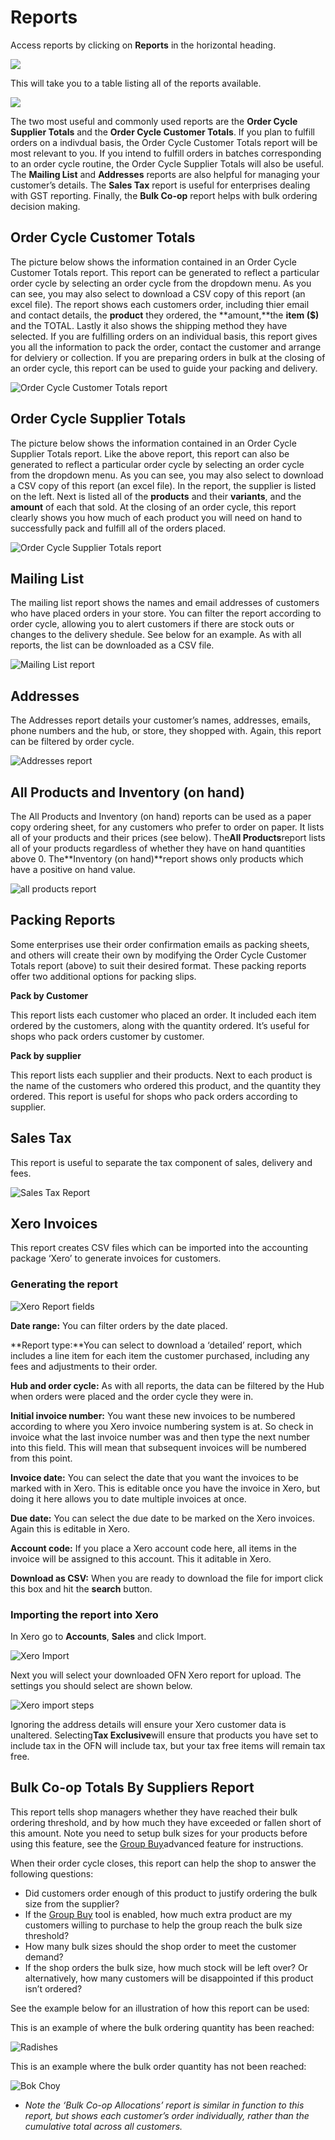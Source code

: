 # Reports

Access reports by clicking on **Reports** in the horizontal heading.

![](https://openfoodnetwork.org/wp-content/uploads/2015/05/Access-Reports.png)

This will take you to a table listing all of the reports available.

![](https://openfoodnetwork.org/wp-content/uploads/2015/05/Reports-table.png)

The two most useful and commonly used reports are the **Order Cycle Supplier Totals** and the **Order Cycle Customer Totals**. If you plan to fulfill orders on a indivdual basis, the Order Cycle Customer Totals report will be most relevant to you. If you intend to fulfill orders in batches corresponding to an order cycle routine, the Order Cycle Supplier Totals will also be useful. The **Mailing List** and **Addresses** reports are also helpful for managing your customer’s details. The **Sales Tax** report is useful for enterprises dealing with GST reporting. Finally, the **Bulk Co-op** report helps with bulk ordering decision making.

## Order Cycle Customer Totals

The picture below shows the information contained in an Order Cycle Customer Totals report. This report can be generated to reflect a particular order cycle by selecting an order cycle from the dropdown menu. As you can see, you may also select to download a CSV copy of this report \(an excel file\). The report shows each customers order, including thier email and contact details, the **product** they ordered, the **amount,**the **item \($\)** and the TOTAL. Lastly it also shows the shipping method they have selected. If you are fulfilling orders on an individual basis, this report gives you all the information to pack the order, contact the customer and arrange for delviery or collection. If you are preparing orders in bulk at the closing of an order cycle, this report can be used to guide your packing and delivery.

![Order Cycle Customer Totals report](https://openfoodnetwork.org/wp-content/uploads/2015/05/Order-Cycle-Customer-Totals.png)

## Order Cycle Supplier Totals

The picture below shows the information contained in an Order Cycle Supplier Totals report. Like the above report, this report can also be generated to reflect a particular order cycle by selecting an order cycle from the dropdown menu. As you can see, you may also select to download a CSV copy of this report \(an excel file\). In the report, the supplier is listed on the left. Next is listed all of the **products** and their **variants**, and the **amount** of each that sold. At the closing of an order cycle, this report clearly shows you how much of each product you will need on hand to successfully pack and fulfill all of the orders placed.

![Order Cycle Supplier Totals report](https://openfoodnetwork.org/wp-content/uploads/2015/05/Order-Cycle-Supplier-Totals.png)

## Mailing List

The mailing list report shows the names and email addresses of customers who have placed orders in your store. You can filter the report according to order cycle, allowing you to alert customers if there are stock outs or changes to the delivery shedule. See below for an example. As with all reports, the list can be downloaded as a CSV file.

![Mailing List report](https://openfoodnetwork.org/wp-content/uploads/2015/05/Mailing-List.png)

## Addresses

The Addresses report details your customer’s names, addresses, emails, phone numbers and the hub, or store, they shopped with. Again, this report can be filtered by order cycle.

![Addresses report](https://openfoodnetwork.org/wp-content/uploads/2015/05/Addresses.png)

## All Products and Inventory \(on hand\)

The All Products and Inventory \(on hand\) reports can be used as a paper copy ordering sheet, for any customers who prefer to order on paper. It lists all of your products and their prices \(see below\). The**All Products**report lists all of your products regardless of whether they have on hand quantities above 0. The**Inventory \(on hand\)**report shows only products which have a positive on hand value.

![all products report](https://openfoodnetwork.org/wp-content/uploads/2015/05/all-products.png)

## Packing Reports

Some enterprises use their order confirmation emails as packing sheets, and others will create their own by modifying the Order Cycle Customer Totals report \(above\) to suit their desired format. These packing reports offer two additional options for packing slips.

**Pack by Customer**

This report lists each customer who placed an order. It included each item ordered by the customers, along with the quantity ordered. It’s useful for shops who pack orders customer by customer.

**Pack by supplier**

This report lists each supplier and their products. Next to each product is the name of the customers who ordered this product, and the quantity they ordered. This report is useful for shops who pack orders according to supplier.

## Sales Tax

This report is useful to separate the tax component of sales, delivery and fees.

![Sales Tax Report](https://openfoodnetwork.org/wp-content/uploads/2015/05/Sales-Tax-Report.png)

## Xero Invoices

This report creates CSV files which can be imported into the accounting package ‘Xero’ to generate invoices for customers.

### Generating the report

![Xero Report fields](https://openfoodnetwork.org/wp-content/uploads/2015/05/Xero-Report.png)

**Date range:** You can filter orders by the date placed.

**Report type:**You can select to download a ‘detailed’ report, which includes a line item for each item the customer purchased, including any fees and adjustments to their order.

**Hub and order cycle:** As with all reports, the data can be filtered by the Hub when orders were placed and the order cycle they were in.

**Initial invoice number:** You want these new invoices to be numbered according to where you Xero invoice numbering system is at. So check in invoice what the last invoice number was and then type the next number into this field. This will mean that subsequent invoices will be numbered from this point.

**Invoice date:** You can select the date that you want the invoices to be marked with in Xero. This is editable once you have the invoice in Xero, but doing it here allows you to date multiple invoices at once.

**Due date:** You can select the due date to be marked on the Xero invoices. Again this is editable in Xero.

**Account code:** If you place a Xero account code here, all items in the invoice will be assigned to this account. This it aditable in Xero.

**Download as CSV:** When you are ready to download the file for import click this box and hit the **search** button.

### Importing the report into Xero

In Xero go to **Accounts**, **Sales** and click Import.

![Xero Import](https://openfoodnetwork.org/wp-content/uploads/2015/05/Xero-Import.png)

Next you will select your downloaded OFN Xero report for upload. The settings you should select are shown below.

![Xero import steps](https://openfoodnetwork.org/wp-content/uploads/2015/05/Xero-import-steps.png)

Ignoring the address details will ensure your Xero customer data is unaltered. Selecting**Tax Exclusive**will ensure that products you have set to include tax in the OFN will include tax, but your tax free items will remain tax free.

## Bulk Co-op  Totals By Suppliers Report

This report tells shop managers whether they have reached their bulk ordering threshold, and by how much they have exceeded or fallen short of this amount. Note you need to setup bulk sizes for your products before using this feature, see the [Group Buy](https://openfoodnetwork.org/user-guide/advanced-features/group-buy/)advanced feature for instructions.

When their order cycle closes, this report can help the shop to answer the following questions:

* Did customers order enough of this product to justify ordering the bulk size from the supplier?
* If the [Group Buy](https://github.com/coopdevs/guia-usuaris-katuma/tree/44e128f05a3e2f656a055ff5a68d3d8cfe7c2229/advanced-features/products/group-buy-for-bulk-ordering.md) tool is enabled, how much extra product are my customers willing to purchase to help the group reach the bulk size threshold?
* How many bulk sizes should the shop order to meet the customer demand?
* If the shop orders the bulk size, how much stock will be left over? Or alternatively, how many customers will be disappointed if this product isn’t ordered?

See the example below for an illustration of how this report can be used:

This is an example of where the bulk ordering quantity has been reached:

![Radishes](https://openfoodnetwork.org/wp-content/uploads/2015/05/Radishess.png)

This is an example where the bulk order quantity has not been reached:

![Bok Choy](https://openfoodnetwork.org/wp-content/uploads/2015/05/Bok-Choy.png)

* _Note the ‘Bulk Co-op Allocations’ report is similar in function to this report, but shows each customer’s order individually, rather than the cumulative total across all customers._

